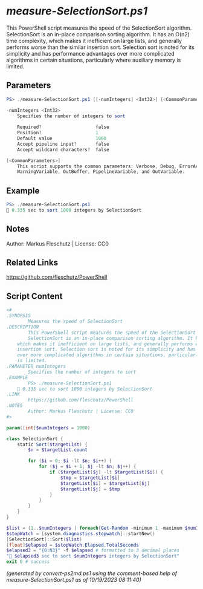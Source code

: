 *measure-SelectionSort.ps1*
================

This PowerShell script measures the speed of the SelectionSort algorithm.
SelectionSort is an in-place comparison sorting algorithm. It has an O(n2) time complexity,
which makes it inefficient on large lists, and generally performs worse than the similar
insertion sort. Selection sort is noted for its simplicity and has performance advantages
over more complicated algorithms in certain situations, particularly where auxiliary memory
is limited.

Parameters
----------
```powershell
PS> ./measure-SelectionSort.ps1 [[-numIntegers] <Int32>] [<CommonParameters>]

-numIntegers <Int32>
    Specifies the number of integers to sort
    
    Required?                    false
    Position?                    1
    Default value                1000
    Accept pipeline input?       false
    Accept wildcard characters?  false

[<CommonParameters>]
    This script supports the common parameters: Verbose, Debug, ErrorAction, ErrorVariable, WarningAction, 
    WarningVariable, OutBuffer, PipelineVariable, and OutVariable.
```

Example
-------
```powershell
PS> ./measure-SelectionSort.ps1
🧭 0.335 sec to sort 1000 integers by SelectionSort

```

Notes
-----
Author: Markus Fleschutz | License: CC0

Related Links
-------------
https://github.com/fleschutz/PowerShell

Script Content
--------------
```powershell
<#
.SYNOPSIS
        Measures the speed of SelectionSort
.DESCRIPTION
        This PowerShell script measures the speed of the SelectionSort algorithm.
        SelectionSort is an in-place comparison sorting algorithm. It has an O(n2) time complexity,
	which makes it inefficient on large lists, and generally performs worse than the similar
	insertion sort. Selection sort is noted for its simplicity and has performance advantages
	over more complicated algorithms in certain situations, particularly where auxiliary memory
	is limited. 
.PARAMETER numIntegers
        Specifies the number of integers to sort
.EXAMPLE
        PS> ./measure-SelectionSort.ps1
	🧭 0.335 sec to sort 1000 integers by SelectionSort
.LINK
        https://github.com/fleschutz/PowerShell
.NOTES
        Author: Markus Fleschutz | License: CC0
#>

param([int]$numIntegers = 1000)

class SelectionSort {
    static Sort($targetList) {
        $n = $targetList.count

        for ($i = 0; $i -lt $n; $i++) {
            for ($j = $i + 1; $j -lt $n; $j++) {
                if ($targetList[$j] -lt $targetList[$i]) {
                    $tmp = $targetList[$i]
                    $targetList[$i] = $targetList[$j]
                    $targetList[$j] = $tmp
                }
            }
        }
    }
}

$list = (1..$numIntegers | foreach{Get-Random -minimum 1 -maximum $numIntegers})
$stopWatch = [system.diagnostics.stopwatch]::startNew()
[SelectionSort]::Sort($list)
[float]$elapsed = $stopWatch.Elapsed.TotalSeconds
$elapsed3 = "{0:N3}" -f $elapsed # formatted to 3 decimal places
"🧭 $elapsed3 sec to sort $numIntegers integers by SelectionSort"
exit 0 # success
```

*(generated by convert-ps2md.ps1 using the comment-based help of measure-SelectionSort.ps1 as of 10/19/2023 08:11:40)*
